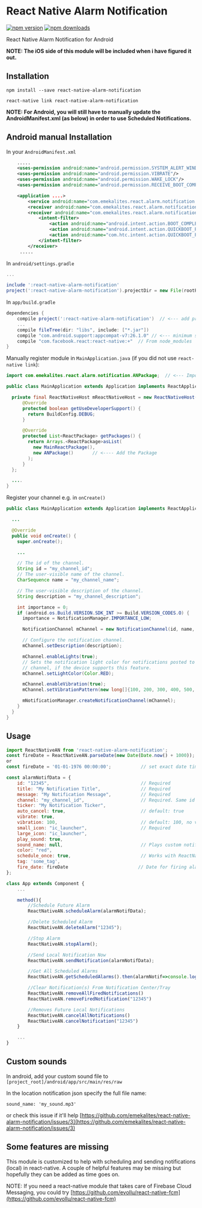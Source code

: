 # React Native Alarm Notification

[![npm version](https://badge.fury.io/js/react-native-alarm-notification.svg)](https://badge.fury.io/js/react-native-alarm-notification)
[![npm downloads](https://img.shields.io/npm/dt/react-native-alarm-notification.svg)](https://badge.fury.io/js/react-native-alarm-notification)

React Native Alarm Notification for Android

**NOTE: The iOS side of this module will be included when i have figured it out.**

## Installation

`npm install --save react-native-alarm-notification`

`react-native link react-native-alarm-notification`

**NOTE: For Android, you will still have to manually update the AndroidManifest.xml (as below) in order to use Scheduled Notifications.**

## Android manual Installation

In your `AndroidManifest.xml`

```xml
    .....
    <uses-permission android:name="android.permission.SYSTEM_ALERT_WINDOW"/>
	<uses-permission android:name="android.permission.VIBRATE"/>
    <uses-permission android:name="android.permission.WAKE_LOCK"/>
    <uses-permission android:name="android.permission.RECEIVE_BOOT_COMPLETED" />

    <application ....>
        <service android:name="com.emekalites.react.alarm.notification.ANService" android:enabled="true"/>
        <receiver android:name="com.emekalites.react.alarm.notification.ANAlarmReceiver" android:enabled="true"/>
        <receiver android:name="com.emekalites.react.alarm.notification.ANBootReceiver" android:enabled="true" android:exported="true">
            <intent-filter>
                <action android:name="android.intent.action.BOOT_COMPLETED"/>
                <action android:name="android.intent.action.QUICKBOOT_POWERON"/>
                <action android:name="com.htc.intent.action.QUICKBOOT_POWERON"/>
            </intent-filter>
        </receiver>
     .....
```

In `android/settings.gradle`

```gradle
...

include ':react-native-alarm-notification'
project(':react-native-alarm-notification').projectDir = new File(rootProject.projectDir, '../node_modules/react-native-alarm-notification/android')
```

In `app/build.gradle`

```gradle
dependencies {
    compile project(':react-native-alarm-notification')  // <--- add project
    ...
    compile fileTree(dir: "libs", include: ["*.jar"])
    compile "com.android.support:appcompat-v7:26.1.0" // <--- minimum support library version
    compile "com.facebook.react:react-native:+"  // From node_modules
}
```

Manually register module in `MainApplication.java` (if you did not use `react-native link`):

```java
import com.emekalites.react.alarm.notification.ANPackage;  // <--- Import Package

public class MainApplication extends Application implements ReactApplication {

  private final ReactNativeHost mReactNativeHost = new ReactNativeHost(this) {
      @Override
      protected boolean getUseDeveloperSupport() {
        return BuildConfig.DEBUG;
      }

      @Override
      protected List<ReactPackage> getPackages() {
      	return Arrays.<ReactPackage>asList(
          new MainReactPackage(),
          new ANPackage() 		// <---- Add the Package
        );
      }
  };

  ....
}
```

Register your channel e.g. in `onCreate()`

```java
public class MainApplication extends Application implements ReactApplication {

  ...

  @Override
  public void onCreate() {
    super.onCreate();

    ...

    // The id of the channel.
    String id = "my_channel_id";
    // The user-visible name of the channel.
    CharSequence name = "my_channel_name";

    // The user-visible description of the channel.
    String description = "my_channel_description";

    int importance = 0;
    if (android.os.Build.VERSION.SDK_INT >= Build.VERSION_CODES.O) {
      importance = NotificationManager.IMPORTANCE_LOW;

      NotificationChannel mChannel = new NotificationChannel(id, name, importance);

      // Configure the notification channel.
      mChannel.setDescription(description);

      mChannel.enableLights(true);
      // Sets the notification light color for notifications posted to this
      // channel, if the device supports this feature.
      mChannel.setLightColor(Color.RED);

      mChannel.enableVibration(true);
      mChannel.setVibrationPattern(new long[]{100, 200, 300, 400, 500, 400, 300, 200, 400});

      mNotificationManager.createNotificationChannel(mChannel);
    }
  }
}
```

## Usage

```javascript
import ReactNativeAN from 'react-native-alarm-notification';
const fireDate = ReactNativeAN.parseDate(new Date(Date.now() + 1000));     // set the fire date for 1 second from now
or
const fireDate = '01-01-1976 00:00:00';			  // set exact date time | Format: dd-MM-yyyy HH:mm:ss

const alarmNotifData = {
	id: "12345",                                  // Required
	title: "My Notification Title",               // Required
	message: "My Notification Message",           // Required
	channel: "my_channel_id",                     // Required. Same id as specified in MainApplication's onCreate method
	ticker: "My Notification Ticker",
	auto_cancel: true,                            // default: true
	vibrate: true,
	vibration: 100,                               // default: 100, no vibration if vibrate: false
	small_icon: "ic_launcher",                    // Required
	large_icon: "ic_launcher",
	play_sound: true,
	sound_name: null,                             // Plays custom notification ringtone if sound_name: null
	color: "red",
	schedule_once: true,                          // Works with ReactNativeAN.scheduleAlarm so alarm fires once
	tag: 'some_tag',
	fire_date: fireDate                          // Date for firing alarm, Required for ReactNativeAN.scheduleAlarm.
};

class App extends Component {
	...

    method(){
        //Schedule Future Alarm
        ReactNativeAN.scheduleAlarm(alarmNotifData);

        //Delete Scheduled Alarm
        ReactNativeAN.deleteAlarm("12345");

        //Stop Alarm
        ReactNativeAN.stopAlarm();

        //Send Local Notification Now
        ReactNativeAN.sendNotification(alarmNotifData);

        //Get All Scheduled Alarms
        ReactNativeAN.getScheduledAlarms().then(alarmNotif=>console.log(alarmNotif));

        //Clear Notification(s) From Notification Center/Tray
        ReactNativeAN.removeAllFiredNotifications()
        ReactNativeAN.removeFiredNotification("12345")

        //Removes Future Local Notifications
        ReactNativeAN.cancelAllNotifications()
        ReactNativeAN.cancelNotification("12345")
    }

	...
}
```

## Custom sounds

In android, add your custom sound file to `[project_root]/android/app/src/main/res/raw`

In the location notification json specify the full file name:

    sound_name: 'my_sound.mp3'

or check this issue if it'll help [https://github.com/emekalites/react-native-alarm-notification/issues/3](https://github.com/emekalites/react-native-alarm-notification/issues/3)

## Some features are missing

This module is customized to help with scheduling and sending notifications (local) in react-native. A couple of helpful features may be missing but hopefully they can be added as time goes on.

NOTE: If you need a react-native module that takes care of Firebase Cloud Messaging, you could try [https://github.com/evollu/react-native-fcm](https://github.com/evollu/react-native-fcm)
